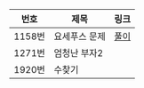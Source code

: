 |번호|제목|링크|      
|---|---|---|
|1158번|요세푸스 문제|[풀이](https://velog.io/@juijeong8324/BOJ-1158%EB%B2%88-%EC%9A%94%EC%84%B8%ED%91%B8%EC%8A%A4-%EB%AC%B8%EC%A0%9C)|    
|1271번|엄청난 부자2||    
|1920번|수찾기||
